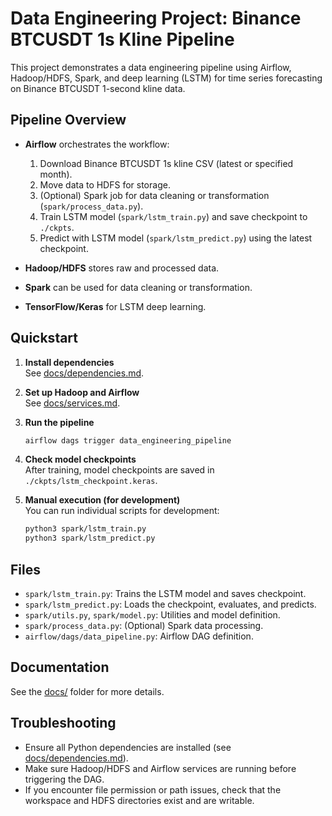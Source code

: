 # Data Engineering Project: Binance BTCUSDT 1s Kline Pipeline

This project demonstrates a data engineering pipeline using Airflow, Hadoop/HDFS, Spark, and deep learning (LSTM) for time series forecasting on Binance BTCUSDT 1-second kline data.

## Pipeline Overview

- **Airflow** orchestrates the workflow:
  1. Download Binance BTCUSDT 1s kline CSV (latest or specified month).
  2. Move data to HDFS for storage.
  3. (Optional) Spark job for data cleaning or transformation (`spark/process_data.py`).
  4. Train LSTM model (`spark/lstm_train.py`) and save checkpoint to `./ckpts`.
  5. Predict with LSTM model (`spark/lstm_predict.py`) using the latest checkpoint.

- **Hadoop/HDFS** stores raw and processed data.
- **Spark** can be used for data cleaning or transformation.
- **TensorFlow/Keras** for LSTM deep learning.

## Quickstart

1. **Install dependencies**  
   See [docs/dependencies.md](docs/dependencies.md).

2. **Set up Hadoop and Airflow**  
   See [docs/services.md](docs/services.md).

3. **Run the pipeline**  
   ```bash
   airflow dags trigger data_engineering_pipeline
   ```

4. **Check model checkpoints**  
   After training, model checkpoints are saved in `./ckpts/lstm_checkpoint.keras`.

5. **Manual execution (for development)**  
   You can run individual scripts for development:
   ```bash
   python3 spark/lstm_train.py
   python3 spark/lstm_predict.py
   ```

## Files

- `spark/lstm_train.py`: Trains the LSTM model and saves checkpoint.
- `spark/lstm_predict.py`: Loads the checkpoint, evaluates, and predicts.
- `spark/utils.py`, `spark/model.py`: Utilities and model definition.
- `spark/process_data.py`: (Optional) Spark data processing.
- `airflow/dags/data_pipeline.py`: Airflow DAG definition.

## Documentation

See the [docs/](docs/) folder for more details.

## Troubleshooting

- Ensure all Python dependencies are installed (see [docs/dependencies.md](docs/dependencies.md)).
- Make sure Hadoop/HDFS and Airflow services are running before triggering the DAG.
- If you encounter file permission or path issues, check that the workspace and HDFS directories exist and are writable.

